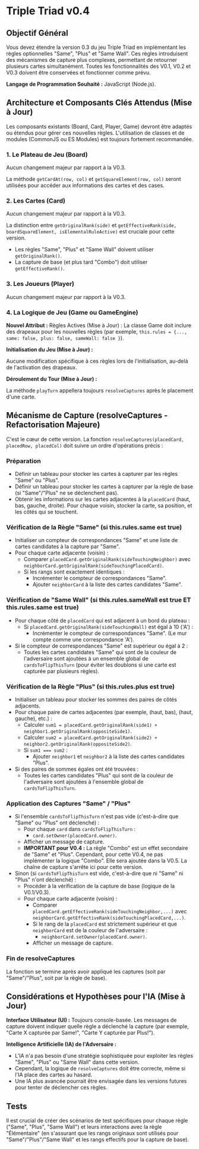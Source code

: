 # Triple Triad v0.4

## Objectif Général

Vous devez étendre la version 0.3 du jeu Triple Triad en implémentant les règles optionnelles "Same", "Plus" et "Same Wall". Ces règles introduisent des mécanismes de capture plus complexes, permettant de retourner plusieurs cartes simultanément. Toutes les fonctionnalités des V0.1, V0.2 et V0.3 doivent être conservées et fonctionner comme prévu.

**Langage de Programmation Souhaité :** JavaScript (Node.js).

## Architecture et Composants Clés Attendus (Mise à Jour)

Les composants existants (Board, Card, Player, Game) devront être adaptés ou étendus pour gérer ces nouvelles règles. L'utilisation de classes et de modules (CommonJS ou ES Modules) est toujours fortement recommandée.

### 1. Le Plateau de Jeu (Board)

Aucun changement majeur par rapport à la V0.3.

La méthode `getCardAt(row, col)` et `getSquareElement(row, col)` seront utilisées pour accéder aux informations des cartes et des cases.

### 2. Les Cartes (Card)

Aucun changement majeur par rapport à la V0.3.

La distinction entre `getOriginalRank(side)` et `getEffectiveRank(side, boardSquareElement, isElementalRuleActive)` est cruciale pour cette version.

- Les règles "Same", "Plus" et "Same Wall" doivent utiliser `getOriginalRank()`.
- La capture de base (et plus tard "Combo") doit utiliser `getEffectiveRank()`.

### 3. Les Joueurs (Player)

Aucun changement majeur par rapport à la V0.3.

### 4. La Logique de Jeu (Game ou GameEngine)

**Nouvel Attribut :** Règles Actives (Mise à Jour) : La classe Game doit inclure des drapeaux pour les nouvelles règles (par exemple, `this.rules = {..., same: false, plus: false, sameWall: false }`).

**Initialisation du Jeu (Mise à Jour) :**

Aucune modification spécifique à ces règles lors de l'initialisation, au-delà de l'activation des drapeaux.

**Déroulement du Tour (Mise à Jour) :**

La méthode `playTurn` appellera toujours `resolveCaptures` après le placement d'une carte.

## Mécanisme de Capture (resolveCaptures - Refactorisation Majeure)

C'est le cœur de cette version. La fonction `resolveCaptures(placedCard, placedRow, placedCol)` doit suivre un ordre d'opérations précis :

### Préparation

- Définir un tableau pour stocker les cartes à capturer par les règles "Same" ou "Plus".
- Définir un tableau pour stocker les cartes à capturer par la règle de base (si "Same"/"Plus" ne se déclenchent pas).
- Obtenir les informations sur les cartes adjacentes à la `placedCard` (haut, bas, gauche, droite). Pour chaque voisin, stocker la carte, sa position, et les côtés qui se touchent.

### Vérification de la Règle "Same" (si this.rules.same est true)

- Initialiser un compteur de correspondances "Same" et une liste de cartes candidates à la capture par "Same".
- Pour chaque carte adjacente (voisin) :
  - Comparer `placedCard.getOriginalRank(sideTouchingNeighbor)` avec `neighborCard.getOriginalRank(sideTouchingPlacedCard)`.
  - Si les rangs sont exactement identiques :
    - Incrémenter le compteur de correspondances "Same".
    - Ajouter `neighborCard` à la liste des cartes candidates "Same".

### Vérification de "Same Wall" (si this.rules.sameWall est true ET this.rules.same est true)

- Pour chaque côté de `placedCard` qui est adjacent à un bord du plateau :
  - Si `placedCard.getOriginalRank(sideTouchingWall)` est égal à 10 ('A') :
    - Incrémenter le compteur de correspondances "Same". (Le mur compte comme une correspondance 'A').
- Si le compteur de correspondances "Same" est supérieur ou égal à 2 :
  - Toutes les cartes candidates "Same" qui sont de la couleur de l'adversaire sont ajoutées à un ensemble global de `cardsToFlipThisTurn` (pour éviter les doublons si une carte est capturée par plusieurs règles).

### Vérification de la Règle "Plus" (si this.rules.plus est true)

- Initialiser un tableau pour stocker les sommes des paires de côtés adjacents.
- Pour chaque paire de cartes adjacentes (par exemple, (haut, bas), (haut, gauche), etc.) :
  - Calculer `sum1 = placedCard.getOriginalRank(side1) + neighbor1.getOriginalRank(oppositeSide1)`.
  - Calculer `sum2 = placedCard.getOriginalRank(side2) + neighbor2.getOriginalRank(oppositeSide2)`.
  - Si `sum1 === sum2` :
    - Ajouter `neighbor1` et `neighbor2` à la liste des cartes candidates "Plus".
- Si des paires de sommes égales ont été trouvées :
  - Toutes les cartes candidates "Plus" qui sont de la couleur de l'adversaire sont ajoutées à l'ensemble global de `cardsToFlipThisTurn`.

### Application des Captures "Same" / "Plus"

- Si l'ensemble `cardsToFlipThisTurn` n'est pas vide (c'est-à-dire que "Same" ou "Plus" ont déclenché) :
  - Pour chaque `card` dans `cardsToFlipThisTurn` :
    - `card.setOwner(placedCard.owner)`.
  - Afficher un message de capture.
  - **IMPORTANT pour V0.4 :** La règle "Combo" est un effet secondaire de "Same" et "Plus". Cependant, pour cette V0.4, ne pas implémenter la logique "Combo". Elle sera ajoutée dans la V0.5. La chaîne de capture s'arrête ici pour cette version.
- Sinon (si `cardsToFlipThisTurn` est vide, c'est-à-dire que ni "Same" ni "Plus" n'ont déclenché) :
  - Procéder à la vérification de la capture de base (logique de la V0.1/V0.3).
  - Pour chaque carte adjacente (voisin) :
    - Comparer `placedCard.getEffectiveRank(sideTouchingNeighbor,...)` avec `neighborCard.getEffectiveRank(sideTouchingPlacedCard,...)`.
    - Si le rang de la `placedCard` est strictement supérieur et que `neighborCard` est de la couleur de l'adversaire :
      - `neighborCard.setOwner(placedCard.owner)`.
    - Afficher un message de capture.

### Fin de resolveCaptures

La fonction se termine après avoir appliqué les captures (soit par "Same"/"Plus", soit par la règle de base).

## Considérations et Hypothèses pour l'IA (Mise à Jour)

**Interface Utilisateur (UI) :** Toujours console-basée. Les messages de capture doivent indiquer quelle règle a déclenché la capture (par exemple, "Carte X capturée par Same!", "Carte Y capturée par Plus!").

**Intelligence Artificielle (IA) de l'Adversaire :**

- L'IA n'a pas besoin d'une stratégie sophistiquée pour exploiter les règles "Same", "Plus" ou "Same Wall" dans cette version.
- Cependant, la logique de `resolveCaptures` doit être correcte, même si l'IA place des cartes au hasard.
- Une IA plus avancée pourrait être envisagée dans les versions futures pour tenter de déclencher ces règles.

## Tests

Il est crucial de créer des scénarios de test spécifiques pour chaque règle ("Same", "Plus", "Same Wall") et leurs interactions avec la règle "Élémentaire" (en s'assurant que les rangs originaux sont utilisés pour "Same"/"Plus"/"Same Wall" et les rangs effectifs pour la capture de base).